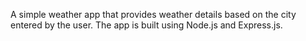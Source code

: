 A simple weather app that provides weather details based on the city entered by the user. The app is built using Node.js and Express.js.
